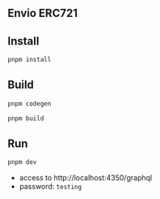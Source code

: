 ## Envio ERC721

## Install

```bash
pnpm install
```

## Build

```bash
pnpm codegen
```

```bash
pnpm build
```

## Run

```bash
pnpm dev
```

- access to http://localhost:4350/graphql
- password: `testing`
